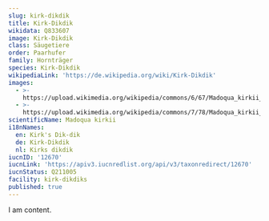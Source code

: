 ```yaml
---
slug: kirk-dikdik
title: Kirk-Dikdik
wikidata: Q833607
image: Kirk-Dikdik
class: Säugetiere
order: Paarhufer
family: Hornträger
species: Kirk-Dikdik
wikipediaLink: 'https://de.wikipedia.org/wiki/Kirk-Dikdik'
images:
  - >-
    https://upload.wikimedia.org/wikipedia/commons/6/67/Madoqua_kirkii_-_male_(Namutoni).jpg
  - >-
    https://upload.wikimedia.org/wikipedia/commons/7/78/Madoqua_kirkii_-_female_(Namutoni).jpg
scientificName: Madoqua kirkii
i18nNames:
  en: Kirk's Dik-dik
  de: Kirk-Dikdik
  nl: Kirks dikdik
iucnID: '12670'
iucnLink: 'https://apiv3.iucnredlist.org/api/v3/taxonredirect/12670'
iucnStatus: Q211005
facility: kirk-dikdiks
published: true
---
```


I am content.
